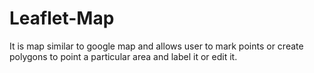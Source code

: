 # Leaflet-Map
It is map similar to google map and allows user to mark points or create polygons to point a particular area and label it or edit it. 
